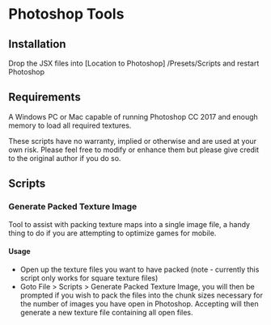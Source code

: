 # Photoshop Tools

## Installation

Drop the JSX files into [Location to Photoshop] /Presets/Scripts and restart Photoshop

## Requirements
 
A Windows PC or Mac capable of running Photoshop CC 2017 and enough memory to load all required textures. 

These scripts have no warranty, implied or otherwise and are used at your own risk.  Please feel free to modify or enhance them but please give credit to the original author if you do so.

## Scripts

### Generate Packed Texture Image

Tool to assist with packing texture maps into a single image file, a handy thing to do if you are attempting to optimize games for mobile.

#### Usage

- Open up the texture files you want to have packed (note - currently this script only works for square texture files)
- Goto File > Scripts > Generate Packed Texture Image, you will then be prompted if you wish to pack the files into the chunk sizes necessary for the number of images you have open in Photoshop.  Accepting will then generate a new texture file containing all open files.